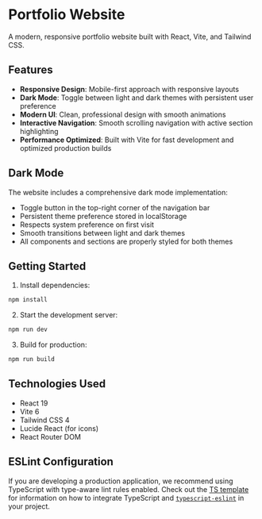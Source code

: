 # Portfolio Website

A modern, responsive portfolio website built with React, Vite, and Tailwind CSS.

## Features

- **Responsive Design**: Mobile-first approach with responsive layouts
- **Dark Mode**: Toggle between light and dark themes with persistent user preference
- **Modern UI**: Clean, professional design with smooth animations
- **Interactive Navigation**: Smooth scrolling navigation with active section highlighting
- **Performance Optimized**: Built with Vite for fast development and optimized production builds

## Dark Mode

The website includes a comprehensive dark mode implementation:
- Toggle button in the top-right corner of the navigation bar
- Persistent theme preference stored in localStorage
- Respects system preference on first visit
- Smooth transitions between light and dark themes
- All components and sections are properly styled for both themes

## Getting Started

1. Install dependencies:
```bash
npm install
```

2. Start the development server:
```bash
npm run dev
```

3. Build for production:
```bash
npm run build
```

## Technologies Used

- React 19
- Vite 6
- Tailwind CSS 4
- Lucide React (for icons)
- React Router DOM

## ESLint Configuration

If you are developing a production application, we recommend using TypeScript with type-aware lint rules enabled. Check out the [TS template](https://github.com/vitejs/vite/tree/main/packages/create-vite/template-react-ts) for information on how to integrate TypeScript and [`typescript-eslint`](https://typescript-eslint.io) in your project.

